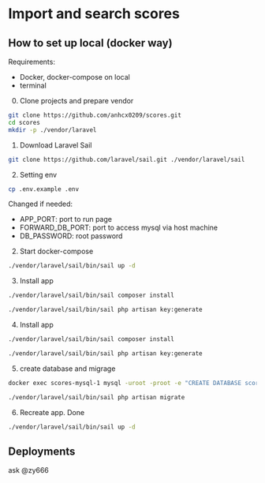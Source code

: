 # Import and search scores

## How to set up local (docker way)

Requirements:

* Docker, docker-compose on local
* terminal

0. Clone projects and prepare vendor

```bash
git clone https://github.com/anhcx0209/scores.git
cd scores
mkdir -p ./vendor/laravel
```

1. Download Laravel Sail

```bash
git clone https://github.com/laravel/sail.git ./vendor/laravel/sail
```

2. Setting env

```bash
cp .env.example .env
```

Changed if needed:

* APP_PORT: port to run page
* FORWARD_DB_PORT: port to access mysql via host machine
* DB_PASSWORD: root password

2. Start docker-compose

```bash
./vendor/laravel/sail/bin/sail up -d
```

3. Install app

```bash
./vendor/laravel/sail/bin/sail composer install

./vendor/laravel/sail/bin/sail php artisan key:generate
```


4. Install app

```bash
./vendor/laravel/sail/bin/sail composer install

./vendor/laravel/sail/bin/sail php artisan key:generate
```


5. create database and migrage

```bash
docker exec scores-mysql-1 mysql -uroot -proot -e "CREATE DATABASE scores CHARACTER SET utf8mb4"

./vendor/laravel/sail/bin/sail php artisan migrate
```

6. Recreate app. Done

```bash
./vendor/laravel/sail/bin/sail up -d
```


## Deployments

ask @zy666
